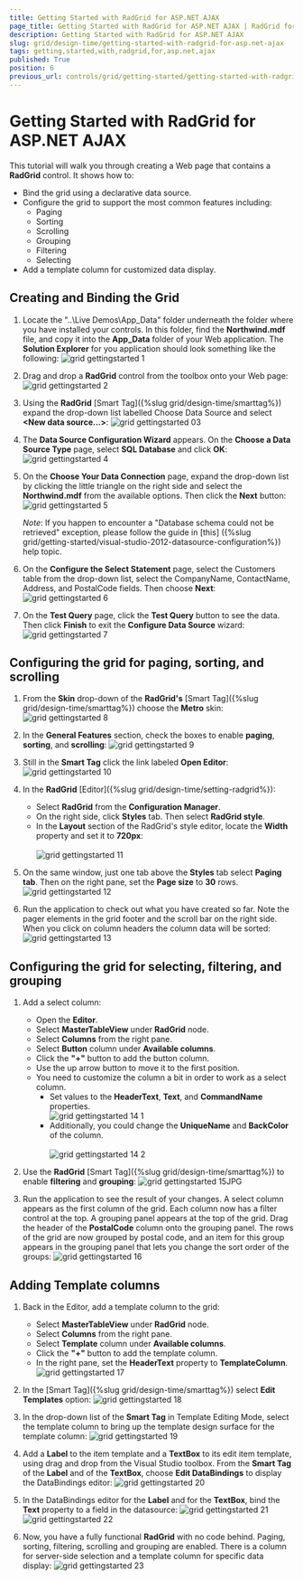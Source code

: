 ```yaml
---
title: Getting Started with RadGrid for ASP.NET AJAX
page_title: Getting Started with RadGrid for ASP.NET AJAX | RadGrid for ASP.NET AJAX Documentation
description: Getting Started with RadGrid for ASP.NET AJAX
slug: grid/design-time/getting-started-with-radgrid-for-asp.net-ajax
tags: getting,started,with,radgrid,for,asp.net,ajax
published: True
position: 6
previous_url: controls/grid/getting-started/getting-started-with-radgrid-for-asp.net-ajax
---
```


# Getting Started with RadGrid for ASP.NET AJAX



This tutorial will walk you through creating a Web page that contains a **RadGrid** control. It shows how to:

* Bind the grid using a declarative data source.
* Configure the grid to support the most common features including:
	* Paging
	* Sorting
	* Scrolling
	* Grouping
	* Filtering
	* Selecting
* Add a template column for customized data display.

## Creating and Binding the Grid

1. Locate the "..\Live Demos\App_Data" folder underneath the folder where you have installed your controls. In this folder, find the **Northwind.mdf** file, and copy it into the **App_Data** folder of your Web application. The **Solution Explorer** for you application should look something like the following:
![grid gettingstarted 1](images/grid_gettingstarted1.png)

1. Drag and drop a **RadGrid** control from the toolbox onto your Web page:
![grid gettingstarted 2](images/grid_gettingstarted2.JPG)

1. Using the **RadGrid** [Smart Tag]({%slug grid/design-time/smarttag%}) expand the drop-down list labelled Choose Data Source and select **\<New data source...\>**:
![grid gettingstarted 03](images/grid_gettingstarted03.JPG)

1. The **Data Source Configuration Wizard** appears. On the **Choose a Data Source Type** page, select **SQL Database** and click **OK**:
![grid gettingstarted 4](images/grid_gettingstarted4.png)

1. On the **Choose Your Data Connection** page, expand the drop-down list by clicking the little triangle on the right side and select the **Northwind.mdf** from the available options. Then click the **Next** button:
![grid gettingstarted 5](images/grid_gettingstarted5.png)

	_Note_: If you happen to encounter a "Database schema could not be retrieved" exception, please follow the guide in [this] ({%slug grid/getting-started/visual-studio-2012-datasource-configuration%}) help topic.
1. On the **Configure the Select Statement** page, select the Customers table from the drop-down list, select the CompanyName, ContactName, Address, and PostalCode fields. Then choose **Next**:
![grid gettingstarted 6](images/grid_gettingstarted6.png)

1. On the **Test Query** page, click the **Test Query** button to see the data. Then click **Finish** to exit the **Configure Data Source** wizard:
![grid gettingstarted 7](images/grid_gettingstarted7.png)

## Configuring the grid for paging, sorting, and scrolling

1. From the **Skin** drop-down of the **RadGrid's** [Smart Tag]({%slug grid/design-time/smarttag%}) choose the **Metro** skin:
![grid gettingstarted 8](images/grid_gettingstarted8.JPG)

1. In the **General Features** section, check the boxes to enable **paging**, **sorting**, and **scrolling**:
![grid gettingstarted 9](images/grid_gettingstarted9.png)

1. Still in the **Smart Tag** click the link labeled **Open Editor**:
![grid gettingstarted 10](images/grid_gettingstarted10.JPG)

1. In the **RadGrid** [Editor]({%slug grid/design-time/setting-radgrid%}):
	* Select **RadGrid** from the **Configuration Manager**.
	* On the right side, click **Styles** tab. Then select **RadGrid style**.
	* In the **Layout** section of the RadGrid's style editor, locate the **Width** property and set it to **720px**:<br/>			
		![grid gettingstarted 11](images/grid_gettingstarted11.png)
1. On the same window, just one tab above the **Styles** tab select **Paging tab**. Then on the right pane, set the **Page size** to **30** rows.
![grid gettingstarted 12](images/grid_gettingstarted12.png)

1. Run the application to check out what you have created so far. Note the pager elements in the grid footer and the scroll bar on the right side. When you click on column headers the column data will be sorted:
![grid gettingstarted 13](images/grid_gettingstarted13.JPG)

## Configuring the grid for selecting, filtering, and grouping

1. Add a select column:
	* Open the **Editor**.
	* Select **MasterTableView** under **RadGrid** node.
	* Select **Columns** from the right pane.
	* Select **Button** column under **Available columns**.
	* Click the **"+"** button to add the button column.
	* Use the up arrow button to move it to the first position.
	* You need to customize the column a bit in order to work as a select column.
		* Set values to the **HeaderText**, **Text**, and **CommandName** properties.<br/>
			![grid gettingstarted 14 1](images/grid_gettingstarted14_1.png)
		* Additionally, you could change the **UniqueName** and **BackColor** of the column.<br/>	
			![grid gettingstarted 14 2](images/grid_gettingstarted14_2.png)
1. Use the **RadGrid** [Smart Tag]({%slug grid/design-time/smarttag%}) to enable **filtering** and **grouping**:
![grid gettingstarted 15JPG](images/grid_gettingstarted15JPG.png)

1. Run the application to see the result of your changes. A select column appears as the first column of the grid. Each column now has a filter control at the top. A grouping panel appears at the top of the grid. Drag the header of the **PostalCode** column onto the grouping panel. The rows of the grid are now grouped by postal code, and an item for this group appears in the grouping panel that lets you change the sort order of the groups:
![grid gettingstarted 16](images/grid_gettingstarted16.JPG)

## Adding Template columns

1. Back in the Editor, add a template column to the grid:
	* Select **MasterTableView** under **RadGrid** node.
	* Select **Columns** from the right pane.
	* Select **Template** column under **Available columns**.
	* Click the **"+"** button to add the template column.
	* In the right pane, set the **HeaderText** property to **TemplateColumn**.<br/>
		![grid gettingstarted 17](images/grid_gettingstarted17.JPG)
1. In the [Smart Tag]({%slug grid/design-time/smarttag%}) select **Edit Templates** option:
![grid gettingstarted 18](images/grid_gettingstarted18.png)

1. In the drop-down list of the **Smart Tag** in Template Editing Mode, select the template column to bring up the template design surface for the template column:
![grid gettingstarted 19](images/grid_gettingstarted19.png)

1. Add a **Label** to the item template and a **TextBox** to its edit item template, using drag and drop from the Visual Studio toolbox. From the **Smart Tag** of the **Label** and of the **TextBox**, choose **Edit DataBindings** to display the DataBindings editor:
![grid gettingstarted 20](images/grid_gettingstarted20.png)

1. In the DataBindings editor for the **Label** and for the **TextBox**, bind the **Text** property to a field in the datasource:
![grid gettingstarted 21](images/grid_gettingstarted21.png)
![grid gettingstarted 22](images/grid_gettingstarted22.png)

1. Now, you have a fully functional **RadGrid** with no code behind. Paging, sorting, filtering, scrolling and grouping are enabled. There is a column for server-side selection and a template column for specific data display:
![grid gettingstarted 23](images/grid_gettingstarted23.JPG)
